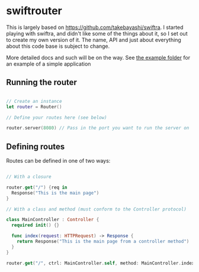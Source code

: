 # swiftrouter

This is largely based on https://github.com/takebayashi/swiftra. I started playing with swiftra, and didn't like some of the things about it, so I set out to create my own version of it. The name, API and just about everything about this code base is subject to change.

More detailed docs and such will be on the way. See [the example folder](https://github.com/daviesgeek/swiftrouter/tree/master/example) for an example of a simple application

## Running the router

```swift

// Create an instance
let router = Router()

// Define your routes here (see below)

router.server(8080) // Pass in the port you want to run the server on
```

## Defining routes

Routes can be defined in one of two ways:

```swift

// With a closure

router.get("/") {req in 
  Response("This is the main page")
}

// With a class and method (must conform to the Controller protocol)

class MainController : Controller {
  required init() {}

  func index(request: HTTPRequest) -> Response {
    return Response("This is the main page from a controller method")
  }
}

router.get("/", ctrl: MainController.self, method: MainController.index)

```